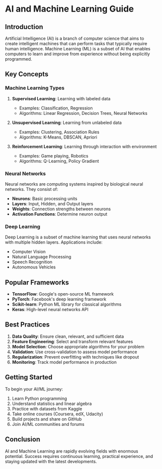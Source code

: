 # AI and Machine Learning Guide

## Introduction

Artificial Intelligence (AI) is a branch of computer science that aims to create intelligent machines that can perform tasks that typically require human intelligence. Machine Learning (ML) is a subset of AI that enables computers to learn and improve from experience without being explicitly programmed.

## Key Concepts

### Machine Learning Types

1. **Supervised Learning**: Learning with labeled data
   - Examples: Classification, Regression
   - Algorithms: Linear Regression, Decision Trees, Neural Networks

2. **Unsupervised Learning**: Learning from unlabeled data
   - Examples: Clustering, Association Rules
   - Algorithms: K-Means, DBSCAN, Apriori

3. **Reinforcement Learning**: Learning through interaction with environment
   - Examples: Game playing, Robotics
   - Algorithms: Q-Learning, Policy Gradient

### Neural Networks

Neural networks are computing systems inspired by biological neural networks. They consist of:

- **Neurons**: Basic processing units
- **Layers**: Input, Hidden, and Output layers
- **Weights**: Connection strengths between neurons
- **Activation Functions**: Determine neuron output

### Deep Learning

Deep Learning is a subset of machine learning that uses neural networks with multiple hidden layers. Applications include:

- Computer Vision
- Natural Language Processing
- Speech Recognition
- Autonomous Vehicles

## Popular Frameworks

- **TensorFlow**: Google's open-source ML framework
- **PyTorch**: Facebook's deep learning framework
- **Scikit-learn**: Python ML library for classical algorithms
- **Keras**: High-level neural networks API

## Best Practices

1. **Data Quality**: Ensure clean, relevant, and sufficient data
2. **Feature Engineering**: Select and transform relevant features
3. **Model Selection**: Choose appropriate algorithms for your problem
4. **Validation**: Use cross-validation to assess model performance
5. **Regularization**: Prevent overfitting with techniques like dropout
6. **Monitoring**: Track model performance in production

## Getting Started

To begin your AI/ML journey:

1. Learn Python programming
2. Understand statistics and linear algebra
3. Practice with datasets from Kaggle
4. Take online courses (Coursera, edX, Udacity)
5. Build projects and share on GitHub
6. Join AI/ML communities and forums

## Conclusion

AI and Machine Learning are rapidly evolving fields with enormous potential. Success requires continuous learning, practical experience, and staying updated with the latest developments. 